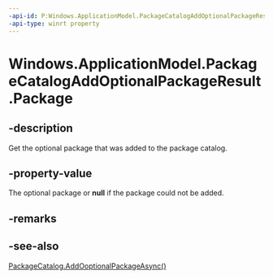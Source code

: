 ```yaml
---
-api-id: P:Windows.ApplicationModel.PackageCatalogAddOptionalPackageResult.Package
-api-type: winrt property
---
```


<!-- Property syntax.
public Package Package { get; }
-->

# Windows.ApplicationModel.PackageCatalogAddOptionalPackageResult.Package

## -description
Get the optional package that was added to the package catalog.

## -property-value
The optional package or **null** if the package could not be added.

## -remarks

## -see-also
[PackageCatalog.AddOoptionalPackageAsync()](packagecatalog_addoptionalpackageasync_922156115.md)

